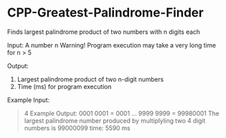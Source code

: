 # CPP-Greatest-Palindrome-Finder
Finds largest palindrome product of two numbers with n digits each

Input: A number n
Warning! Program execution may take a very long time for n > 5

Output: 
1) Largest palindrome product of two n-digit numbers
2) Time (ms) for program execution
  
Example Input: 
> 4
Example Output: 
0001 0001 = 0001
...
9999 9999 = 99980001
The largest palindrome number produced by multiplyling two 4 digit numbers is 99000099
time: 5590 ms
